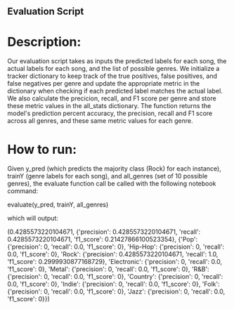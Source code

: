 ## Evaluation Script

# Description:
Our evaluation script takes as inputs the predicted labels for each song, the actual labels for each song, and the list of possible genres. We initialize a tracker dictionary to keep track of the true positives, false positives, and false negatives per genre and update the appropriate metric in the dictionary when checking if each predicted label matches the actual label. We also calculate the precicion, recall, and F1 score per genre and store these metric values in the all_stats dictionary. The function returns the model's prediction percent accuracy, the precision, recall and F1 score across all genres, and these same metric values for each genre. 

# How to run:
Given y_pred (which predicts the majority class (Rock) for each instance), trainY (genre labels for each song), and all_genres (set of 10 possible genres), the evaluate function call be called with the following notebook command:

evaluate(y_pred, trainY, all_genres)

which will output:

(0.4285573220104671,
 {'precision': 0.4285573220104671,
  'recall': 0.4285573220104671,
  'f1_score': 0.21427866100523354},
 {'Pop': {'precision': 0, 'recall': 0.0, 'f1_score': 0},
  'Hip-Hop': {'precision': 0, 'recall': 0.0, 'f1_score': 0},
  'Rock': {'precision': 0.4285573220104671,
   'recall': 1.0,
   'f1_score': 0.2999930877168729},
  'Electronic': {'precision': 0, 'recall': 0.0, 'f1_score': 0},
  'Metal': {'precision': 0, 'recall': 0.0, 'f1_score': 0},
  'R&B': {'precision': 0, 'recall': 0.0, 'f1_score': 0},
  'Country': {'precision': 0, 'recall': 0.0, 'f1_score': 0},
  'Indie': {'precision': 0, 'recall': 0.0, 'f1_score': 0},
  'Folk': {'precision': 0, 'recall': 0.0, 'f1_score': 0},
  'Jazz': {'precision': 0, 'recall': 0.0, 'f1_score': 0}})